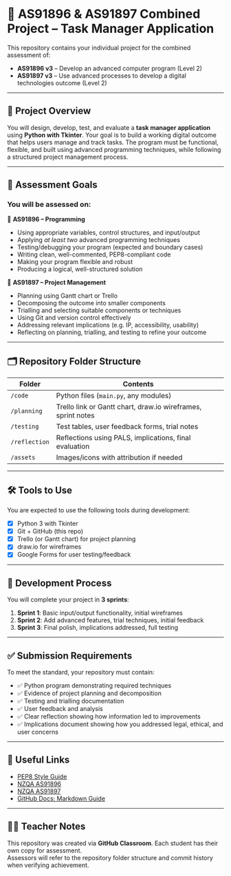 # 🧠 AS91896 & AS91897 Combined Project – Task Manager Application

This repository contains your individual project for the combined assessment of:

- **AS91896 v3** – Develop an advanced computer program (Level 2)
- **AS91897 v3** – Use advanced processes to develop a digital technologies outcome (Level 2)

---

## 📌 Project Overview

You will design, develop, test, and evaluate a **task manager application** using **Python with Tkinter**. Your goal is to build a working digital outcome that helps users manage and track tasks. The program must be functional, flexible, and built using advanced programming techniques, while following a structured project management process.

---

## 🎯 Assessment Goals

### You will be assessed on:

🔹 **AS91896 – Programming**
- Using appropriate variables, control structures, and input/output
- Applying *at least two* advanced programming techniques
- Testing/debugging your program (expected and boundary cases)
- Writing clean, well-commented, PEP8-compliant code
- Making your program flexible and robust
- Producing a logical, well-structured solution

🔹 **AS91897 – Project Management**
- Planning using Gantt chart or Trello
- Decomposing the outcome into smaller components
- Trialling and selecting suitable components or techniques
- Using Git and version control effectively
- Addressing relevant implications (e.g. IP, accessibility, usability)
- Reflecting on planning, trialling, and testing to refine your outcome

---

## 🗂️ Repository Folder Structure

| Folder         | Contents                                               |
|----------------|--------------------------------------------------------|
| `/code`        | Python files (`main.py`, any modules)                  |
| `/planning`    | Trello link or Gantt chart, draw.io wireframes, sprint notes |
| `/testing`     | Test tables, user feedback forms, trial notes          |
| `/reflection`  | Reflections using PALS, implications, final evaluation |
| `/assets`      | Images/icons with attribution if needed                |

---

## 🛠️ Tools to Use

You are expected to use the following tools during development:

- [x] Python 3 with Tkinter
- [x] Git + GitHub (this repo)
- [x] Trello (or Gantt chart) for project planning
- [x] draw.io for wireframes
- [x] Google Forms for user testing/feedback

---

## 🔄 Development Process

You will complete your project in **3 sprints**:

1. **Sprint 1**: Basic input/output functionality, initial wireframes
2. **Sprint 2**: Add advanced features, trial techniques, initial feedback
3. **Sprint 3**: Final polish, implications addressed, full testing

---

## ✅ Submission Requirements

To meet the standard, your repository must contain:

- ✅ Python program demonstrating required techniques
- ✅ Evidence of project planning and decomposition
- ✅ Testing and trialling documentation
- ✅ User feedback and analysis
- ✅ Clear reflection showing how information led to improvements
- ✅ Implications document showing how you addressed legal, ethical, and user concerns

---

## 📎 Useful Links

- [PEP8 Style Guide](https://peps.python.org/pep-0008/)
- [NZQA AS91896](https://www.nzqa.govt.nz/nqfdocs/ncea-resource/achievements/2024/as91896.pdf)
- [NZQA AS91897](https://www.nzqa.govt.nz/nqfdocs/ncea-resource/achievements/2019/as91897.pdf)
- [GitHub Docs: Markdown Guide](https://www.markdownguide.org/)

---

## 🧑‍🏫 Teacher Notes

This repository was created via **GitHub Classroom**. Each student has their own copy for assessment.  
Assessors will refer to the repository folder structure and commit history when verifying achievement.

